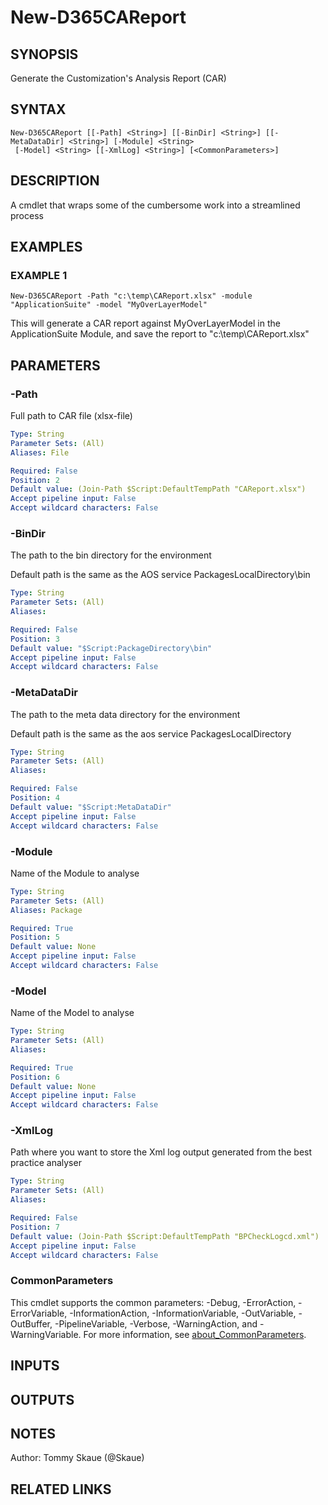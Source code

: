 ﻿---
external help file: d365fo.tools-help.xml
Module Name: d365fo.tools
online version:
schema: 2.0.0
---

# New-D365CAReport

## SYNOPSIS
Generate the Customization's Analysis Report (CAR)

## SYNTAX

```
New-D365CAReport [[-Path] <String>] [[-BinDir] <String>] [[-MetaDataDir] <String>] [-Module] <String>
 [-Model] <String> [[-XmlLog] <String>] [<CommonParameters>]
```

## DESCRIPTION
A cmdlet that wraps some of the cumbersome work into a streamlined process

## EXAMPLES

### EXAMPLE 1
```
New-D365CAReport -Path "c:\temp\CAReport.xlsx" -module "ApplicationSuite" -model "MyOverLayerModel"
```

This will generate a CAR report against MyOverLayerModel in the ApplicationSuite Module, and save the report to "c:\temp\CAReport.xlsx"

## PARAMETERS

### -Path
Full path to CAR file (xlsx-file)

```yaml
Type: String
Parameter Sets: (All)
Aliases: File

Required: False
Position: 2
Default value: (Join-Path $Script:DefaultTempPath "CAReport.xlsx")
Accept pipeline input: False
Accept wildcard characters: False
```

### -BinDir
The path to the bin directory for the environment

Default path is the same as the AOS service PackagesLocalDirectory\bin

```yaml
Type: String
Parameter Sets: (All)
Aliases:

Required: False
Position: 3
Default value: "$Script:PackageDirectory\bin"
Accept pipeline input: False
Accept wildcard characters: False
```

### -MetaDataDir
The path to the meta data directory for the environment

Default path is the same as the aos service PackagesLocalDirectory

```yaml
Type: String
Parameter Sets: (All)
Aliases:

Required: False
Position: 4
Default value: "$Script:MetaDataDir"
Accept pipeline input: False
Accept wildcard characters: False
```

### -Module
Name of the Module to analyse

```yaml
Type: String
Parameter Sets: (All)
Aliases: Package

Required: True
Position: 5
Default value: None
Accept pipeline input: False
Accept wildcard characters: False
```

### -Model
Name of the Model to analyse

```yaml
Type: String
Parameter Sets: (All)
Aliases:

Required: True
Position: 6
Default value: None
Accept pipeline input: False
Accept wildcard characters: False
```

### -XmlLog
Path where you want to store the Xml log output generated from the best practice analyser

```yaml
Type: String
Parameter Sets: (All)
Aliases:

Required: False
Position: 7
Default value: (Join-Path $Script:DefaultTempPath "BPCheckLogcd.xml")
Accept pipeline input: False
Accept wildcard characters: False
```

### CommonParameters
This cmdlet supports the common parameters: -Debug, -ErrorAction, -ErrorVariable, -InformationAction, -InformationVariable, -OutVariable, -OutBuffer, -PipelineVariable, -Verbose, -WarningAction, and -WarningVariable. For more information, see [about_CommonParameters](http://go.microsoft.com/fwlink/?LinkID=113216).

## INPUTS

## OUTPUTS

## NOTES
Author: Tommy Skaue (@Skaue)

## RELATED LINKS
